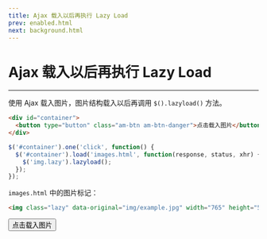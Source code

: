 ```yaml
---
title: Ajax 载入以后再执行 Lazy Load
prev: enabled.html
next: background.html
---
```


# Ajax 载入以后再执行 Lazy Load
---

使用 Ajax 载入图片，图片结构载入以后再调用 `$().lazyload()` 方法。

```html
<div id="container">
  <button type="button" class="am-btn am-btn-danger">点击载入图片</button>
</div>
```

```js
$('#container').one('click', function() {
  $('#container').load('images.html', function(response, status, xhr) {
    $('img.lazy').lazyload();
  });
});
```

`images.html` 中的图片标记：

```html
<img class="lazy" data-original="img/example.jpg" width="765" height="574">
```
<style>
  #container .am-img-thumbnail {
    width: 100%;
    display: block;
    height: auto;
  }
</style>

<div id="container">
  <button type="button" class="am-btn am-btn-danger am-btn-block">点击载入图片</button>
</div>

<script src="../amazeui.lazyload.js"></script>
<script>
  $(function() {
    $("#container").one("click", function() {
      $("#container").load("enabled.html #container", function(response, status, xhr) {
        $("img.lazy").lazyload();
      });
    });
  });
</script>
